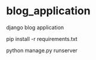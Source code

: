 # blog_application
 django blog application

pip install -r requirements.txt

python manage.py runserver